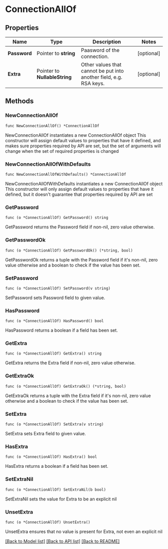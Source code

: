 <!--
 Licensed to the Apache Software Foundation (ASF) under one
 or more contributor license agreements.  See the NOTICE file
 distributed with this work for additional information
 regarding copyright ownership.  The ASF licenses this file
 to you under the Apache License, Version 2.0 (the
 "License"); you may not use this file except in compliance
 with the License.  You may obtain a copy of the License at

   http://www.apache.org/licenses/LICENSE-2.0

 Unless required by applicable law or agreed to in writing,
 software distributed under the License is distributed on an
 "AS IS" BASIS, WITHOUT WARRANTIES OR CONDITIONS OF ANY
 KIND, either express or implied.  See the License for the
 specific language governing permissions and limitations
 under the License.
 -->

# ConnectionAllOf

## Properties

Name | Type | Description | Notes
------------ | ------------- | ------------- | -------------
**Password** | Pointer to **string** | Paasword of the connection. | [optional] 
**Extra** | Pointer to **NullableString** | Other values that cannot be put into another field, e.g. RSA keys. | [optional] 

## Methods

### NewConnectionAllOf

`func NewConnectionAllOf() *ConnectionAllOf`

NewConnectionAllOf instantiates a new ConnectionAllOf object
This constructor will assign default values to properties that have it defined,
and makes sure properties required by API are set, but the set of arguments
will change when the set of required properties is changed

### NewConnectionAllOfWithDefaults

`func NewConnectionAllOfWithDefaults() *ConnectionAllOf`

NewConnectionAllOfWithDefaults instantiates a new ConnectionAllOf object
This constructor will only assign default values to properties that have it defined,
but it doesn't guarantee that properties required by API are set

### GetPassword

`func (o *ConnectionAllOf) GetPassword() string`

GetPassword returns the Password field if non-nil, zero value otherwise.

### GetPasswordOk

`func (o *ConnectionAllOf) GetPasswordOk() (*string, bool)`

GetPasswordOk returns a tuple with the Password field if it's non-nil, zero value otherwise
and a boolean to check if the value has been set.

### SetPassword

`func (o *ConnectionAllOf) SetPassword(v string)`

SetPassword sets Password field to given value.

### HasPassword

`func (o *ConnectionAllOf) HasPassword() bool`

HasPassword returns a boolean if a field has been set.

### GetExtra

`func (o *ConnectionAllOf) GetExtra() string`

GetExtra returns the Extra field if non-nil, zero value otherwise.

### GetExtraOk

`func (o *ConnectionAllOf) GetExtraOk() (*string, bool)`

GetExtraOk returns a tuple with the Extra field if it's non-nil, zero value otherwise
and a boolean to check if the value has been set.

### SetExtra

`func (o *ConnectionAllOf) SetExtra(v string)`

SetExtra sets Extra field to given value.

### HasExtra

`func (o *ConnectionAllOf) HasExtra() bool`

HasExtra returns a boolean if a field has been set.

### SetExtraNil

`func (o *ConnectionAllOf) SetExtraNil(b bool)`

 SetExtraNil sets the value for Extra to be an explicit nil

### UnsetExtra
`func (o *ConnectionAllOf) UnsetExtra()`

UnsetExtra ensures that no value is present for Extra, not even an explicit nil

[[Back to Model list]](../README.md#documentation-for-models) [[Back to API list]](../README.md#documentation-for-api-endpoints) [[Back to README]](../README.md)


